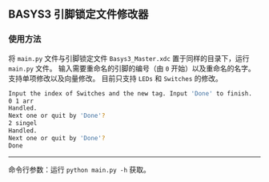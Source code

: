 BASYS3 引脚锁定文件修改器
------

### 使用方法
将 `main.py` 文件与引脚锁定文件 `Basys3_Master.xdc` 置于同样的目录下，运行 `main.py` 文件。
输入需要重命名的引脚的编号（由 `0` 开始）以及重命名的名字。支持单项修改以及向量修改。
目前只支持 `LEDs` 和 `Switches` 的修改。

``` bash
Input the index of Switches and the new tag. Input 'Done' to finish.
0 1 arr
Handled.
Next one or quit by 'Done'?
2 singel
Handled.
Next one or quit by 'Done'?
Done
```

------
命令行参数：运行 `python main.py -h` 获取。